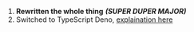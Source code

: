 1. **Rewritten the whole thing** _**(SUPER DUPER MAJOR)**_
2. Switched to TypeScript Deno, [explaination here](./Deno.md)
